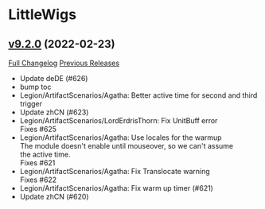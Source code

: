# LittleWigs

## [v9.2.0](https://github.com/BigWigsMods/LittleWigs/tree/v9.2.0) (2022-02-23)
[Full Changelog](https://github.com/BigWigsMods/LittleWigs/compare/v9.1.5...v9.2.0) [Previous Releases](https://github.com/BigWigsMods/LittleWigs/releases)

- Update deDE (#626)  
- bump toc  
- Legion/ArtifactScenarios/Agatha: Better active time for second and third trigger  
- Update zhCN (#623)  
- Legion/ArtifactScenarios/LordErdrisThorn: Fix UnitBuff error  
    Fixes #625  
- Legion/ArtifactScenarios/Agatha: Use locales for the warmup  
    The module doesn't enable until mouseover, so we can't assume  
    the active time.  
    Fixes #621  
- Legion/ArtifactScenarios/Agatha: Fix Translocate warning  
    Fixes #622  
- Legion/ArtifactScenarios/Agatha: Fix warm up timer (#621)  
- Update zhCN (#620)  
